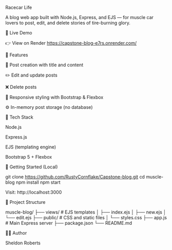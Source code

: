 Racecar Life

A blog web app built with Node.js, Express, and EJS — for muscle car lovers to post, edit, and delete stories of tire-burning glory.

🔗 Live Demo

👉 View on Render https://capstone-blog-e7rs.onrender.com/

🚗 Features

💠 Post creation with title and content

✏️ Edit and update posts

❌ Delete posts

🎨 Responsive styling with Bootstrap & Flexbox

⚙️ In-memory post storage (no database)

🧰 Tech Stack

Node.js

Express.js

EJS (templating engine)

Bootstrap 5 + Flexbox

🚀 Getting Started (Local)

git clone https://github.com/RustyCornflake/Capstone-blog.git
cd muscle-blog
npm install
npm start

Visit: http://localhost:3000

📂 Project Structure

muscle-blog/
├── views/         # EJS templates
│   ├── index.ejs
│   ├── new.ejs
│   └── edit.ejs
├── public/        # CSS and static files
│   └── styles.css
├── app.js         # Main Express server
├── package.json
└── README.md

👨‍👷 Author

Sheldon Roberts
